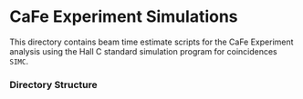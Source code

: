 # CaFe Experiment Simulations

This directory contains beam time estimate scripts for the CaFe Experiment analysis using the Hall C standard simulation program for coincidences `SIMC`.

### Directory Structure



